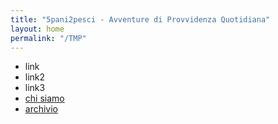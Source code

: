 ```yaml
---
title: "5pani2pesci - Avventure di Provvidenza Quotidiana"
layout: home
permalink: "/TMP"                                   
---
```


- link
- link2
- link3
- [chi siamo](/chi-siamo)
- [archivio](/archivio)

